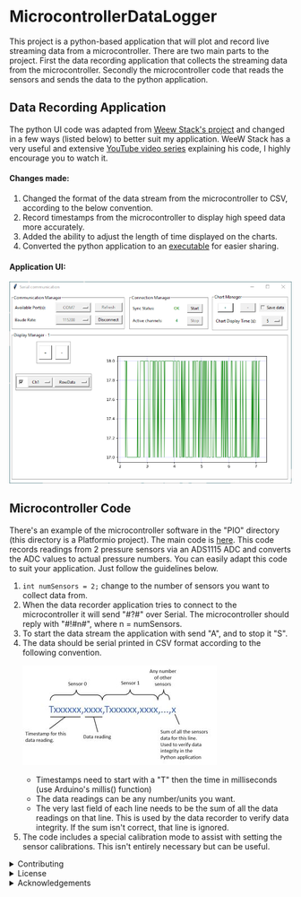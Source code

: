 # MicrocontrollerDataLogger
This project is a python-based application that will plot and record live streaming data from a microcontroller. There are two main parts to the project. First the data recording application that collects the streaming data from the microcontroller. Secondly the microcontroller code that reads the sensors and sends the data to the python application.


## Data Recording Application
  
The python UI code was adapted from [Weew Stack's project](https://github.com/weewStack/Python-projects/tree/master/004-PySerial%20-%20MCU%20-%20Multi-Datareadings) and changed in a few ways (listed below) to better suit my application. WeeW Stack has a very useful and extensive [YouTube video series](https://www.youtube.com/playlist?list=PLtVUYRe-Z-meHdTlzqCHGPjZvnL2VZVn8) explaining his code, I highly encourage you to watch it.

#### Changes made:
1. Changed the format of the data stream from the microcontroller to CSV, according to the below convention.
1. Record timestamps from the microcontroller to display high speed data more accurately.
1. Added the ability to adjust the length of time displayed on the charts.
1. Converted the python application to an [executable](PythonUI/dist/) for easier sharing.

#### Application UI:
<p align="center"><img src="Images/UI_screenshot.png"></p>



## Microcontroller Code

There's an example of the microcontroller software in the "PIO" directory (this directory is a Platformio project). The main code is [here](PIO/DataLogger/src/main.cpp). This code records readings from 2 pressure sensors via an ADS1115 ADC and converts the ADC values to actual pressure numbers. You can easily adapt this code to suit your application. Just follow the guidelines below.

1. `int numSensors = 2;` change to the number of sensors you want to collect data from.
1. When the data recorder application tries to connect to the microcontroller it will send "#?#" over Serial. The microcontroller should reply with "#!#n#", where n = numSensors.
1. To start the data stream the application with send "A", and to stop it "S".
1. The data should be serial printed in CSV format according to the following convention.<p align="left"><img src="Images/DataFormat.jpg"></p>
    * Timestamps need to start with a "T" then the time in milliseconds (use Arduino's millis() function)
    * The data readings can be any number/units you want.
    * The very last field of each line needs to be the sum of all the data readings on that line. This is used by the data recorder to verify data integrity. If the sum isn't correct, that line is ignored.
1. The code includes a special calibration mode to assist with setting the sensor calibrations. This isn't entirely necessary but can be useful.




<details>
<summary> Contributing</summary>  
Contributions to this project are welcome. If you find any issues or have suggestions for improvements, please open an issue or submit a pull request on the GitHub repository.
</details>

<details>
<summary> License </summary>
This project is licensed under the GNU General Public License. Feel free to use, modify, and distribute the code for personal or commercial purposes.
</details>

<details>
<summary>Acknowledgements</summary>
I would like to express my sincere gratitude to WeeW Stack ( https://github.com/weewStack ), for creating the code which served as the foundation for this project.  
  
Please check out his code here:  https://github.com/weewStack/Python-projects/tree/master/004-PySerial%20-%20MCU%20-%20Multi-Datareadings  
And his Youtube video series on this project:  https://www.youtube.com/playlist?list=PLtVUYRe-Z-meHdTlzqCHGPjZvnL2VZVn8

Special thanks to the developers of the libraries and frameworks used in this project for their contributions to the open-source community.
</details>
